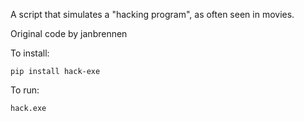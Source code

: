 A script that simulates a "hacking program", as often seen in movies.

Original code by janbrennen

To install:

`pip install hack-exe`

To run:

`hack.exe`
